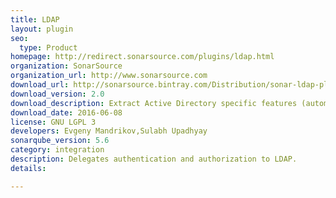 ```yaml
---
title: LDAP
layout: plugin
seo: 
  type: Product
homepage: http://redirect.sonarsource.com/plugins/ldap.html
organization: SonarSource
organization_url: http://www.sonarsource.com
download_url: http://sonarsource.bintray.com/Distribution/sonar-ldap-plugin/sonar-ldap-plugin-2.0.jar
download_version: 2.0
download_description: Extract Active Directory specific features (automatic discovery, SSO) in a dedicated plugin.<br/><span style="font-weight: bold; color: red">SonarQube LDAP plugin 1.5.x advanced features for ActiveDirectory have been migrated to the <a href="https://github.com/SonarQubeCommunity/sonar-activedirectory">Active Directory community plugin</a>.</span>
download_date: 2016-06-08
license: GNU LGPL 3
developers: Evgeny Mandrikov,Sulabh Upadhyay
sonarqube_version: 5.6
category: integration
description: Delegates authentication and authorization to LDAP.
details: 

---
```

